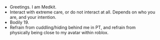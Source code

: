 - Greetings. I am Medkit.
- Interact with extreme care, or do not interact at all. Depends on who you are, and your intention.
- Bodily 19.
- Refrain from cuddling/hiding behind me in PT, and refrain from physically being close to my avatar within roblox.
